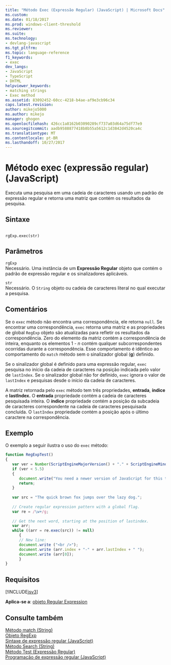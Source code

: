 ```yaml
---
title: "Método Exec (Expressão Regular) (JavaScript) | Microsoft Docs"
ms.custom: 
ms.date: 01/18/2017
ms.prod: windows-client-threshold
ms.reviewer: 
ms.suite: 
ms.technology:
- devlang-javascript
ms.tgt_pltfrm: 
ms.topic: language-reference
f1_keywords:
- exec
dev_langs:
- JavaScript
- TypeScript
- DHTML
helpviewer_keywords:
- matching strings
- Exec method
ms.assetid: 83092452-60cc-4218-b4ae-af9e3cb96c34
caps.latest.revision: 
author: mikejo5000
ms.author: mikejo
manager: ghogen
ms.openlocfilehash: 426cc1a8162b03090289cf737a03d64a75df77e9
ms.sourcegitcommit: aadb9588877418b8b55a5612c1d3842d4520ca4c
ms.translationtype: MT
ms.contentlocale: pt-BR
ms.lasthandoff: 10/27/2017
---
```

# <a name="exec-method-regular-expression-javascript"></a>Método exec (expressão regular) (JavaScript)
Executa uma pesquisa em uma cadeia de caracteres usando um padrão de expressão regular e retorna uma matriz que contém os resultados da pesquisa.  
  
## <a name="syntax"></a>Sintaxe  
  
```  
  
rgExp.exec(str)   
```  
  
## <a name="parameters"></a>Parâmetros  
 `rgExp`  
 Necessário. Uma instância de um **Expressão Regular** objeto que contém o padrão de expressão regular e os sinalizadores aplicáveis.  
  
 `str`  
 Necessário. O `String` objeto ou cadeia de caracteres literal no qual executar a pesquisa.  
  
## <a name="remarks"></a>Comentários  
 Se o `exec` método não encontra uma correspondência, ele retorna `null`. Se encontrar uma correspondência, `exec` retorna uma matriz e as propriedades de global `RegExp` objeto são atualizadas para refletir os resultados da correspondência. Zero do elemento da matriz contém a correspondência de inteira, enquanto os elementos 1 -  *n*  contém qualquer subcorrespondentes ocorridas durante a correspondência. Esse comportamento é idêntico ao comportamento do `match` método sem o sinalizador global (**g**) definido.  
  
 Se o sinalizador global é definido para uma expressão regular, `exec` pesquisa no início da cadeia de caracteres na posição indicada pelo valor de `lastIndex`. Se o sinalizador global não for definido, `exec` ignora o valor de `lastIndex` e pesquisas desde o início da cadeia de caracteres.  
  
 A matriz retornada pelo `exec` método tem três propriedades, **entrada**, **índice** e **lastIndex.** O **entrada** propriedade contém a cadeia de caracteres pesquisada inteira. O **índice** propriedade contém a posição da subcadeia de caracteres correspondente na cadeia de caracteres pesquisada concluída. O `lastIndex` propriedade contém a posição após o último caractere na correspondência.  
  
## <a name="example"></a>Exemplo  
 O exemplo a seguir ilustra o uso do `exec` método:  
  
```JavaScript  
function RegExpTest()  
{  
   var ver = Number(ScriptEngineMajorVersion() + "." + ScriptEngineMinorVersion())  
   if (ver < 5.5)  
   {  
      document.write("You need a newer version of JavaScript for this to work");  
      return;  
   }  
  
   var src = "The quick brown fox jumps over the lazy dog.";  
  
   // Create regular expression pattern with a global flag.  
   var re = /\w+/g;  
  
   // Get the next word, starting at the position of lastindex.  
   var arr;  
   while ((arr = re.exec(src)) != null)  
      {  
      // New line:  
      document.write ("<br />");    
      document.write (arr.index + "-" + arr.lastIndex + " ");  
      document.write (arr[0]);  
      }  
}  
```  
  
## <a name="requirements"></a>Requisitos  
 [!INCLUDE[jsv3](../../javascript/reference/includes/jsv3-md.md)]  
  
 **Aplica-se a**: [objeto Regular Expression](../../javascript/reference/regular-expression-object-javascript.md)  
  
## <a name="see-also"></a>Consulte também  
 [Método match (String)](../../javascript/reference/match-method-string-javascript.md)   
 [Objeto RegExp](../../javascript/reference/regexp-object-javascript.md)   
 [Sintaxe de expressão regular (JavaScript)](http://msdn.microsoft.com/en-us/ab0766e1-7037-45ed-aa23-706f58358c0e)   
 [Método Search (String)](../../javascript/reference/search-method-string-javascript.md)   
 [Método Test (Expressão Regular)](../../javascript/reference/test-method-regular-expression-javascript.md)   
 [Programação de expressão regular (JavaScript)](http://msdn.microsoft.com/en-us/3b62e27c-4f07-4726-a95b-6e841807bfaf)